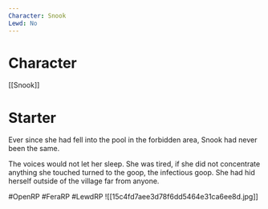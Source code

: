 ```yaml
---
Character: Snook
Lewd: No
---
```

# Character
[[Snook]]

# Starter
Ever since she had fell into the pool in the forbidden area, Snook had never been the same.

The voices would not let her sleep. She was tired, if she did not concentrate anything she touched turned to the goop, the infectious goop. She had hid herself outside of the village far from anyone.

#OpenRP #FeraRP #LewdRP
![[15c4fd7aee3d78f6dd5464e31ca6ee8d.jpg]]